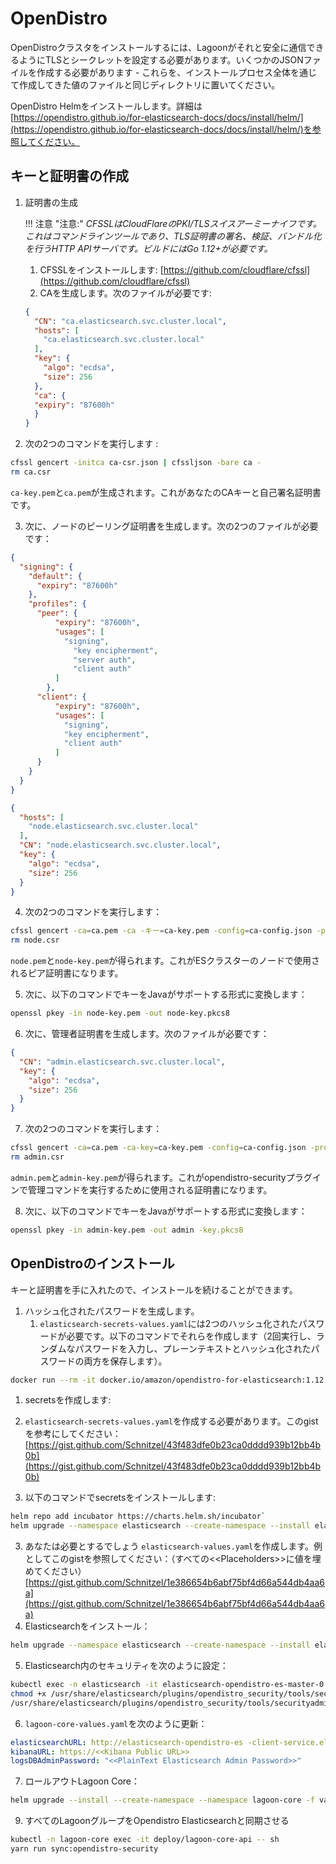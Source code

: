 # OpenDistro

OpenDistroクラスタをインストールするには、Lagoonがそれと安全に通信できるようにTLSとシークレットを設定する必要があります。いくつかのJSONファイルを作成する必要があります - これらを、インストールプロセス全体を通じて作成してきた値のファイルと同じディレクトリに置いてください。

OpenDistro Helmをインストールします。詳細は[https://opendistro.github.io/for-elasticsearch-docs/docs/install/helm/](https://opendistro.github.io/for-elasticsearch-docs/docs/install/helm/)を参照してください。

## キーと証明書の作成

1. 証明書の生成

   !!! 注意 "注意:"
       _CFSSLはCloudFlareのPKI/TLSスイスアーミーナイフです。これはコマンドラインツールであり、TLS証明書の署名、検証、バンドル化を行うHTTP APIサーバです。ビルドにはGo 1.12+が必要です。_

   1. CFSSLをインストールします: [https://github.com/cloudflare/cfssl](https://github.com/cloudflare/cfssl)
   2. CAを生成します。次のファイルが必要です:

   ```json title="ca-csr.json"
   {
     "CN": "ca.elasticsearch.svc.cluster.local",
     "hosts": [
       "ca.elasticsearch.svc.cluster.local"
     ],
     "key": {
       "algo": "ecdsa",
       "size": 256
     },
     "ca": {
     "expiry": "87600h"
     }
   }
   ```

1. 次の2つのコマンドを実行します :

  ```bash title="証明書の生成"
  cfssl gencert -initca ca-csr.json | cfssljson -bare ca -
  rm ca.csr
  ```

  `ca-key.pem`と`ca.pem`が生成されます。これがあなたのCAキーと自己署名証明書です。

3. 次に、ノードのピーリング証明書を生成します。次の2つのファイルが必要です：

  ```json title="ca-config.json"
  {
    "signing": {
      "default": {
        "expiry": "87600h"
      },
      "profiles": {
        "peer": {
            "expiry": "87600h",
            "usages": [
              "signing",
                "key encipherment",
                "server auth",
                "client auth"
            ]
          },
        "client": {
            "expiry": "87600h",
            "usages": [
              "signing",
              "key encipherment",
              "client auth"
            ]
        }
      }
    }
  }
  ```

  ```json title="node.json"
  {
    "hosts": [
      "node.elasticsearch.svc.cluster.local"
    ],
    "CN": "node.elasticsearch.svc.cluster.local",
    "key": {
      "algo": "ecdsa",
      "size": 256
    }
  }
  ```

4. 次の2つのコマンドを実行します：

  ```bash title="証明書キーの生成"
  cfssl gencert -ca=ca.pem -ca -キー=ca-key.pem -config=ca-config.json -profile=peer node.json | cfssljson -bare node
  rm node.csr
  ```

  `node.pem`と`node-key.pem`が得られます。これがESクラスターのノードで使用されるピア証明書になります。

5. 次に、以下のコマンドでキーをJavaがサポートする形式に変換します：

  ```bash title="キー形式の変換"
  openssl pkey -in node-key.pem -out node-key.pkcs8
  ```

6. 次に、管理者証明書を生成します。次のファイルが必要です：

  ```json title="admin.json"
  {
    "CN": "admin.elasticsearch.svc.cluster.local",
    "key": {
      "algo": "ecdsa",
      "size": 256
    }
  }
  ```

7. 次の2つのコマンドを実行します：

  ```bash title="管理者証明書キーの生成"
  cfssl gencert -ca=ca.pem -ca-key=ca-key.pem -config=ca-config.json -profile=client admin.json | cfssljson -bare admin
  rm admin.csr
  ```

  `admin.pem`と`admin-key.pem`が得られます。これがopendistro-securityプラグインで管理コマンドを実行するために使用される証明書になります。

8. 次に、以下のコマンドでキーをJavaがサポートする形式に変換します：

  ```bash title="キー形式の変換"
  openssl pkey -in admin-key.pem -out admin -key.pkcs8
  ```

## OpenDistroのインストール

キーと証明書を手に入れたので、インストールを続けることができます。

1. ハッシュ化されたパスワードを生成します。
   1. `elasticsearch-secrets-values.yaml`には2つのハッシュ化されたパスワードが必要です。以下のコマンドでそれらを作成します（2回実行し、ランダムなパスワードを入力し、プレーンテキストとハッシュ化されたパスワードの両方を保存します）。

  ```bash title="ハッシュ化されたパスワードを生成"
  docker run --rm -it docker.io/amazon/opendistro-for-elasticsearch:1.12.0 sh -c "chmod +x /usr/share/elasticsearch/plugins/opendistro_security/tools/hash.sh; /usr/share/elasticsearch/plugins/opendistro_security/tools/hash.sh"
  ```

1. secretsを作成します:

  1. `elasticsearch-secrets-values.yaml`を作成する必要があります。このgistを参考にしてください：[https://gist.github.com/Schnitzel/43f483dfe0b23ca0dddd939b12bb4b0b](https://gist.github.com/Schnitzel/43f483dfe0b23ca0dddd939b12bb4b0b)

2. 以下のコマンドでsecretsをインストールします:

  ```bash title="secretsのインストール"
  helm repo add incubator https://charts.helm.sh/incubator`
  helm upgrade --namespace elasticsearch --create-namespace --install elasticsearch-secrets incubator/raw --values elasticsearch-secrets-values.yaml `
  ```

3. あなたは必要とするでしょう `elasticsearch-values.yaml`を作成します。例としてこのgistを参照してください：（すべての<\<Placeholders>>に値を埋めてください）[https://gist.github.com/Schnitzel/1e386654b6abf75bf4d66a544db4aa6a](https://gist.github.com/Schnitzel/1e386654b6abf75bf4d66a544db4aa6a)
4. Elasticsearchをインストール：

  ```bash title="Elasticsearchをインストール"
  helm upgrade --namespace elasticsearch --create-namespace --install elasticsearch opendistro-es-X.Y.Z.tgz --values elasticsearch-values.yaml
  ```

5. Elasticsearch内のセキュリティを次のように設定：

  ```bash title="セキュリティを設定"
  kubectl exec -n elasticsearch -it elasticsearch-opendistro-es-master-0 -- bash
  chmod +x /usr/share/elasticsearch/plugins/opendistro_security/tools/securityadmin.sh
  /usr/share/elasticsearch/plugins/opendistro_security/tools/securityadmin.sh -nhnv -cacert /usr/share/elasticsearch/config/admin-root-ca.pem -cert /usr/share/elasticsearch/config/admin-crt.pem -key /usr/share/elasticsearch/config/admin-key.pem -cd /usr/share/elasticsearch/plugins/opendistro_security/securityconfig/
  ```

6. `lagoon-core-values.yaml`を次のように更新：

  ```yaml title="lagoon-core-values.yaml"
  elasticsearchURL: http://elasticsearch-opendistro-es -client-service.elasticsearch.svc.cluster.local:9200
  kibanaURL: https://<<Kibana Public URL>>
  logsDBAdminPassword: "<<PlainText Elasticsearch Admin Password>>"
  ```

7. ロールアウトLagoon Core：

  ```bash title="Rollout Lagoon Core"
  helm upgrade --install --create-namespace --namespace lagoon-core -f values.yaml lagoon-core lagoon/lagoon-core
  ```

9. すべてのLagoonグループをOpendistro Elasticsearchと同期させる

  ```bash title="Sync groups"
  kubectl -n lagoon-core exec -it deploy/lagoon-core-api -- sh
  yarn run sync:opendistro-security
  ```